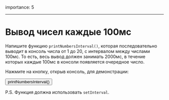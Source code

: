 importance: 5

---

# Вывод чисел каждые 100мс

Напишите функцию `printNumbersInterval()`, которая последовательно выводит в консоль числа от 1 до 20, с интервалом между числами 100мс. То есть, весь вывод должен занимать 2000мс, в течение которых каждые 100мс в консоли появляется очередное число.

Нажмите на кнопку, открыв консоль, для демонстрации:
<script>
function printNumbersInterval() {
  var i = 1;
  var timerId = setInterval(function() {
    console.log(i);
    if (i == 20) clearInterval(timerId);
    i++;
  }, 100);
}
</script>
<button onclick="printNumbersInterval()">printNumbersInterval()</button>
</script>

P.S. Функция должна использовать `setInterval`.
